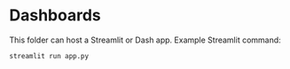 
# Dashboards

This folder can host a Streamlit or Dash app. Example Streamlit command:

```bash
streamlit run app.py
```
